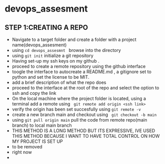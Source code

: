 # devops_assesment
## STEP 1:CREATING A REPO 
* Navigate to a target folder and create a folder with a project name(devops_assesment)
* using ```cd devops_assesmnt ``` browse into the directory
* using ``` git init ``` initialize a git repository
* Having set-up my ssh keys on my github .
* proceed to create a remote repository using the github interface
* toogle the interface to autocreate a README.md , a gitignore set to python and set the license to be MIT.
* add a brief description of what the repo does
* proceed to the interface at the root of the repo and select the option to ssh and copy the link
* On the local machine where the project folder is located, using a terminal add a remote using ``` git remote add origin <ssh link>```
* verify the origin has been set succesfully using ``` git remote -v ```
* create a new branch main and checkout using ``` git checkout -b main```
* using ``` git pull origin main ``` pull the code from remote repo(main branch) to local main branch
* THIS METHOD IS A LONG METHOD BUT ITS EXPRESSIVE, IVE USED THIS METHOD BECAUSE I WANT TO HAVE TOTAL CONTROL ON HOW MY PROJECT IS SET UP   
* to be removed
* right now
* 
